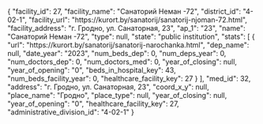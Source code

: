 {
    "facility_id": 27,
    "facility_name": "Санаторий Неман -72",
    "district_id": "4-02-1",
    "facility_url": "https:\/\/kurort.by\/sanatorij\/sanatorij-njoman-72.html",
    "facility_address": "г. Гродно, ул. Санаторная, 23",
    "ap_1": "23",
    "name": "Санаторий Неман -72",
    "type": null,
    "state": "public institution",
    "stats": [
        {
            "url": "https:\/\/kurort.by\/sanatorij\/sanatorij-narochanka.html",
            "dep_name": null,
            "date_year": "2023",
            "num_beds_dep": 0,
            "num_deps_year": 0,
            "num_doctors_dep": 0,
            "num_doctors_med": 0,
            "year_of_closing": null,
            "year_of_opening": "0",
            "beds_in_hospital_key": 43,
            "num_beds_facility_year": 0,
            "healthcare_facility_key": 27
        }
    ],
    "med_id": 32,
    "address": "г. Гродно, ул. Санаторная, 23",
    "coord_x_y": null,
    "place_name": "Гродно",
    "place_type": null,
    "year_of_closing": null,
    "year_of_opening": "0",
    "healthcare_facility_key": 27,
    "administrative_division_id": "4-02-1"
}